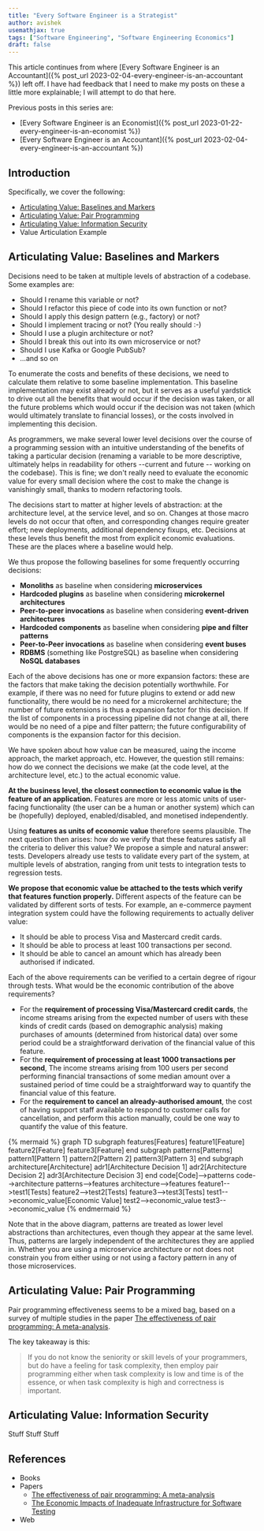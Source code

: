 ```yaml
---
title: "Every Software Engineer is a Strategist"
author: avishek
usemathjax: true
tags: ["Software Engineering", "Software Engineering Economics"]
draft: false
---
```


This article continues from where [Every Software Engineer is an Accountant]({% post_url 2023-02-04-every-engineer-is-an-accountant %}) left off. I have had feedback that I need to make my posts on these a little more explainable; I will attempt to do that here.

Previous posts in this series are:

- [Every Software Engineer is an Economist]({% post_url 2023-01-22-every-engineer-is-an-economist %})
- [Every Software Engineer is an Accountant]({% post_url 2023-02-04-every-engineer-is-an-accountant %})

## Introduction

Specifically, we cover the following:

- [Articulating Value: Baselines and Markers](#articulating-value-baselines-and-markers)
- [Articulating Value: Pair Programming](#articulating-value-pair-programming)
- [Articulating Value: Information Security](#articulating-value-information-security)
- Value Articulation Example

## Articulating Value: Baselines and Markers

Decisions need to be taken at multiple levels of abstraction of a codebase. Some examples are:

- Should I rename this variable or not?
- Should I refactor this piece of code into its own function or not?
- Should I apply this design pattern (e.g., factory) or not?
- Should I implement tracing or not? (You really should :-)
- Should I use a plugin architecture or not?
- Should I break this out into its own microservice or not?
- Should I use Kafka or Google PubSub?
- ...and so on

To enumerate the costs and benefits of these decisions, we need to calculate them relative to some baseline implementation. This baseline implementation may exist already or not, but it serves as a useful yardstick to drive out all the benefits that would occur if the decision was taken, or all the future problems which would occur if the decision was not taken (which would ultimately translate to financial losses), or the costs involved in implementing this decision.

As programmers, we make several lower level decisions over the course of a programming session with an intuitive understanding of the benefits of taking a particular decision (renaming a variable to be more descriptive, ultimately helps in readability for others --current and future -- working on the codebase). This is fine; we don't really need to evaluate the economic value for every small decision where the cost to make the change is vanishingly small, thanks to modern refactoring tools.

The decisions start to matter at higher levels of abstraction: at the architecture level, at the service level, and so on. Changes at those macro levels do not occur that often, and corresponding changes require greater effort; new deployments, additional dependency fixups, etc. Decisions at these levels thus benefit the most from explicit economic evaluations. These are the places where a baseline would help.

We thus propose the following baselines for some frequently occurring decisions:

- **Monoliths** as baseline when considering **microservices**
- **Hardcoded plugins** as baseline when considering **microkernel architectures**
- **Peer-to-peer invocations** as baseline when considering **event-driven architectures**
- **Hardcoded components** as baseline when considering **pipe and filter patterns**
- **Peer-to-Peer invocations** as baseline when considering **event buses**
- **RDBMS** (something like PostgreSQL) as baseline when considering **NoSQL databases**

Each of the above decisions has one or more expansion factors: these are the factors that make taking the decision potentially worthwhile. For example, if there was no need for future plugins to extend or add new functionality, there would be no need for a microkernel architecture; the number of future extensions is thus a expansion factor for this decision. If the list of components in a processing pipeline did not change at all, there would be no need of a pipe and filter pattern; the future configurability of components is the expansion factor for this decision.

We have spoken about how value can be measured, uaing the income approach, the market approach, etc. However, the question still remains: how do we connect the decisions we make (at the code level, at the architecture level, etc.) to the actual economic value.

**At the business level, the closest connection to economic value is the feature of an application.** Features are more or less atomic units of user-facing functionality (the user can be a human or another system) which can be (hopefully) deployed, enabled/disabled, and monetised independently.

Using **features as units of economic value** therefore seems plausible. The next question then arises: how do we verify that these features satisfy all the criteria to deliver this value? We propose a simple and natural answer: tests. Developers already use tests to validate every part of the system, at multiple levels of abstration, ranging from unit tests to integration tests to regression tests.

**We propose that economic value be attached to the tests which verify that features function properly.** Different aspects of the feature can be validated by different sorts of tests. For example, an e-commerce payment integration system could have the following requirements to actually deliver value:

- It should be able to process Visa and Mastercard credit cards.
- It should be able to process at least 100 transactions per second.
- It should be able to cancel an amount which has already been authorised if indicated.

Each of the above requirements can be verified to a certain degree of rigour through tests. What would be the economic contribution of the above requirements?

- For the **requirement of processing Visa/Mastercard credit cards**, the income streams arising from the expected number of users with these kinds of credit cards (based on demographic analysis) making purchases of amounts (determined from historical data) over some period could be a straightforward derivation of the financial value of this feature.
- For the **requirement of processing at least 1000 transactions per second**, The income streams arising from 100 users per second performing financial transactions of some median amount over a sustained period of time could be a straightforward way to quantify the financial value of this feature.
- For the **requirement to cancel an already-authorised amount**, the cost of having support staff available to respond to customer calls for cancellation, and perform this action manually, could be one way to quantify the value of this feature.

{% mermaid %}
graph TD
subgraph features[Features]
    feature1[Feature]
    feature2[Feature]
    feature3[Feature]
end
subgraph patterns[Patterns]
    pattern1[Pattern 1]
    pattern2[Pattern 2]
    pattern3[Pattern 3]
end
subgraph architecture[Architecture]
    adr1[Architecture Decision 1]
    adr2[Architecture Decision 2]
    adr3[Architecture Decision 3]
end
code[Code]-->patterns
code-->architecture
patterns-->features
architecture-->features
feature1-->test1[Tests]
feature2-->test2[Tests]
feature3-->test3[Tests]
test1-->economic_value[Economic Value]
test2-->economic_value
test3-->economic_value
{% endmermaid %}

Note that in the above diagram, patterns are treated as lower level abstractions than architectures, even though they appear at the same level. Thus, patterns are largely independent of the architectures they are applied in. Whether you are using a microservice architecture or not does not constrain you from either using or not using a factory pattern in any of those microservices.

## Articulating Value: Pair Programming

Pair programming effectiveness seems to be a mixed bag, based on a survey of multiple studies in the paper [The effectiveness of pair programming: A meta-analysis](https://www.researchgate.net/publication/222408325_The_effectiveness_of_pair_programming_A_meta-analysis).

The key takeaway is this:

>  If you do not know the seniority or skill levels of your programmers, but do have a feeling for task complexity, then employ pair programming either when task complexity is low and time is of the essence, or when task complexity is high and correctness is important.

## Articulating Value: Information Security

Stuff Stuff Stuff

## References
- Books
- Papers
    - [The effectiveness of pair programming: A meta-analysis](https://www.researchgate.net/publication/222408325_The_effectiveness_of_pair_programming_A_meta-analysis)
    - [The Economic Impacts of Inadequate Infrastructure for Software Testing](https://www.nist.gov/system/files/documents/director/planning/report02-3.pdf)
- Web
